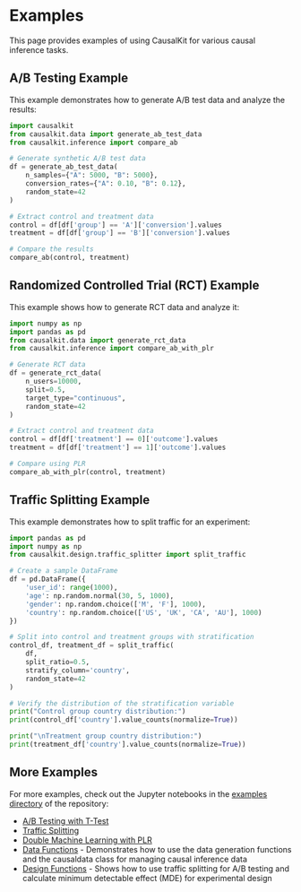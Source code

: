 # Examples

This page provides examples of using CausalKit for various causal inference tasks.

## A/B Testing Example

This example demonstrates how to generate A/B test data and analyze the results:

```python
import causalkit
from causalkit.data import generate_ab_test_data
from causalkit.inference import compare_ab

# Generate synthetic A/B test data
df = generate_ab_test_data(
    n_samples={"A": 5000, "B": 5000},
    conversion_rates={"A": 0.10, "B": 0.12},
    random_state=42
)

# Extract control and treatment data
control = df[df['group'] == 'A']['conversion'].values
treatment = df[df['group'] == 'B']['conversion'].values

# Compare the results
compare_ab(control, treatment)
```

## Randomized Controlled Trial (RCT) Example

This example shows how to generate RCT data and analyze it:

```python
import numpy as np
import pandas as pd
from causalkit.data import generate_rct_data
from causalkit.inference import compare_ab_with_plr

# Generate RCT data
df = generate_rct_data(
    n_users=10000,
    split=0.5,
    target_type="continuous",
    random_state=42
)

# Extract control and treatment data
control = df[df['treatment'] == 0]['outcome'].values
treatment = df[df['treatment'] == 1]['outcome'].values

# Compare using PLR
compare_ab_with_plr(control, treatment)
```

## Traffic Splitting Example

This example demonstrates how to split traffic for an experiment:

```python
import pandas as pd
import numpy as np
from causalkit.design.traffic_splitter import split_traffic

# Create a sample DataFrame
df = pd.DataFrame({
    'user_id': range(1000),
    'age': np.random.normal(30, 5, 1000),
    'gender': np.random.choice(['M', 'F'], 1000),
    'country': np.random.choice(['US', 'UK', 'CA', 'AU'], 1000)
})

# Split into control and treatment groups with stratification
control_df, treatment_df = split_traffic(
    df,
    split_ratio=0.5,
    stratify_column='country',
    random_state=42
)

# Verify the distribution of the stratification variable
print("Control group country distribution:")
print(control_df['country'].value_counts(normalize=True))

print("\nTreatment group country distribution:")
print(treatment_df['country'].value_counts(normalize=True))
```

## More Examples

For more examples, check out the Jupyter notebooks in the [examples directory](https://github.com/ioannmartynov/causalkit/tree/main/examples) of the repository:

- [A/B Testing with T-Test](https://github.com/ioannmartynov/causalkit/blob/main/examples/ttest.ipynb)
- [Traffic Splitting](https://github.com/ioannmartynov/causalkit/blob/main/examples/traffic_splitting_example.ipynb)
- [Double Machine Learning with PLR](https://github.com/ioannmartynov/causalkit/blob/main/examples/dml_pls_ttest.ipynb)
- [Data Functions](https://github.com/ioannmartynov/causalkit/blob/main/examples/data_functions_example.ipynb) - Demonstrates how to use the data generation functions and the causaldata class for managing causal inference data
- [Design Functions](https://github.com/ioannmartynov/causalkit/blob/main/examples/design_functions_example.ipynb) - Shows how to use traffic splitting for A/B testing and calculate minimum detectable effect (MDE) for experimental design